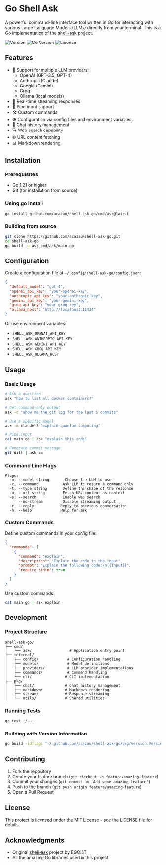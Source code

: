 # Go Shell Ask

A powerful command-line interface tool written in Go for interacting with various Large Language Models (LLMs) directly from your terminal. This is a Go implementation of the [shell-ask](https://github.com/egoist/shell-ask) project.

![Version](https://img.shields.io/badge/version-0.1.0-blue)
![Go Version](https://img.shields.io/badge/go-%3E%3D1.21-blue)
![License](https://img.shields.io/badge/license-MIT-green)

## Features

- 🤖 Support for multiple LLM providers:
  - OpenAI (GPT-3.5, GPT-4)
  - Anthropic (Claude)
  - Google (Gemini)
  - Groq
  - Ollama (local models)
- 🔄 Real-time streaming responses
- 📝 Pipe input support
- 🛠️ Custom commands
- ⚙️ Configuration via config files and environment variables
- 💬 Chat history management
- 🔍 Web search capability
- 🌐 URL content fetching
- 📊 Markdown rendering

## Installation

### Prerequisites

- Go 1.21 or higher
- Git (for installation from source)

### Using go install

```bash
go install github.com/acazau/shell-ask-go/cmd/ask@latest
```

### Building from source

```bash
git clone https://github.com/acazau/shell-ask-go.git
cd shell-ask-go
go build -o ask cmd/ask/main.go
```

## Configuration

Create a configuration file at `~/.config/shell-ask-go/config.json`:

```json
{
  "default_model": "gpt-4",
  "openai_api_key": "your-openai-key",
  "anthropic_api_key": "your-anthropic-key",
  "gemini_api_key": "your-gemini-key",
  "groq_api_key": "your-groq-key",
  "ollama_host": "http://localhost:11434"
}
```

Or use environment variables:
- `SHELL_ASK_OPENAI_API_KEY`
- `SHELL_ASK_ANTHROPIC_API_KEY`
- `SHELL_ASK_GEMINI_API_KEY`
- `SHELL_ASK_GROQ_API_KEY`
- `SHELL_ASK_OLLAMA_HOST`

## Usage

### Basic Usage

```bash
# Ask a question
ask "how to list all docker containers?"

# Get command-only output
ask -c "show me the git log for the last 5 commits"

# Use a specific model
ask -m claude-3 "explain quantum computing"

# Pipe input
cat main.go | ask "explain this code"

# Generate commit message
git diff | ask cm
```

### Command Line Flags

```
Flags:
  -m, --model string       Choose the LLM to use
  -c, --command           Ask LLM to return a command only
  -t, --type string       Define the shape of the response
  -u, --url string        Fetch URL content as context
  -s, --search            Enable web search
      --no-stream         Disable streaming output
  -r, --reply            Reply to previous conversation
  -h, --help             Help for ask
```

### Custom Commands

Define custom commands in your config file:

```json
{
  "commands": [
    {
      "command": "explain",
      "description": "Explain the code in the input",
      "prompt": "Explain the following code:\n{{input}}",
      "require_stdin": true
    }
  ]
}
```

Use custom commands:
```bash
cat main.go | ask explain
```

## Development

### Project Structure

```
shell-ask-go/
├── cmd/
│   └── ask/                 # Application entry point
├── internal/
│   ├── config/             # Configuration handling
│   ├── models/             # Model definitions
│   ├── providers/          # LLM provider implementations
│   ├── commands/           # Command handling
│   └── cli/               # CLI implementation
├── pkg/
│   ├── chat/              # Chat history management
│   ├── markdown/          # Markdown rendering
│   ├── stream/            # Response streaming
│   └── utils/             # Shared utilities
```

### Running Tests

```bash
go test ./...
```

### Building with Version Information

```bash
go build -ldflags "-X github.com/acazau/shell-ask-go/pkg/version.Version=1.0.0 -X github.com/acazau/shell-ask-go/pkg/version.GitCommit=$(git rev-parse HEAD)" ./cmd/ask
```

## Contributing

1. Fork the repository
2. Create your feature branch (`git checkout -b feature/amazing-feature`)
3. Commit your changes (`git commit -m 'Add some amazing feature'`)
4. Push to the branch (`git push origin feature/amazing-feature`)
5. Open a Pull Request

## License

This project is licensed under the MIT License - see the [LICENSE](LICENSE) file for details.

## Acknowledgments

- Original [shell-ask](https://github.com/egoist/shell-ask) project by EGOIST
- All the amazing Go libraries used in this project